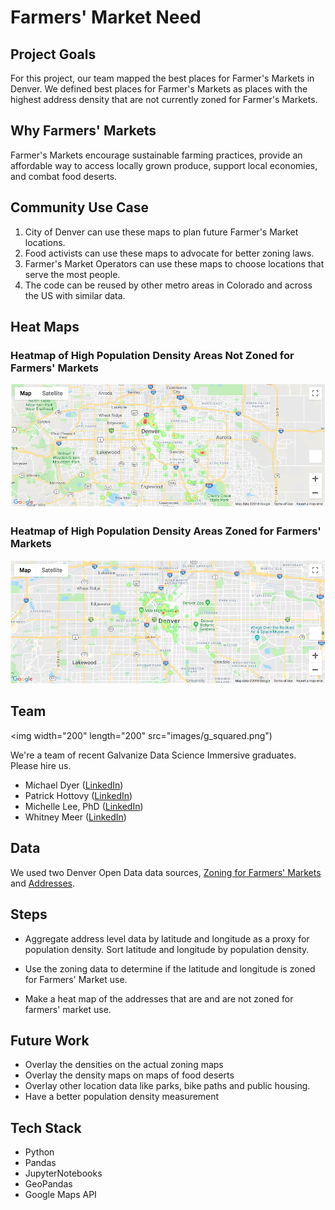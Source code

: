 # Farmers' Market Need
## Project Goals
For this project, our team mapped the best places for Farmer's Markets in Denver. We defined best places for Farmer's Markets as places with the highest address density that are not currently zoned for Farmer's Markets.

## Why Farmers' Markets
Farmer's Markets encourage sustainable farming practices, provide an affordable way to access locally grown produce, support local economies, and combat food deserts.  

## Community Use Case
1. City of Denver can use these maps to plan future Farmer's Market locations.
2. Food activists can use these maps to advocate for better zoning laws.
3. Farmer's Market Operators can use these maps to choose locations that serve the most people.
4. The code can be reused by other metro areas in Colorado and across the US with similar data.


## Heat Maps
### Heatmap of High Population Density Areas Not Zoned for Farmers' Markets
![](images/unzoned.png)

### Heatmap of High Population Density Areas Zoned for Farmers' Markets
![](images/zoned.png)


## Team
<img width="200" length="200" src="images/g_squared.png")

We're a team of recent Galvanize Data Science Immersive graduates. Please hire us.

- Michael Dyer ([LinkedIn](https://www.linkedin.com/in/michaellouisdyer/))<br>
- Patrick Hottovy ([LinkedIn](https://www.linkedin.com/in/patrick-hottovy/))<br>
- Michelle Lee, PhD ([LinkedIn](https://www.linkedin.com/in/michelleseulkilee/))<br>
- Whitney Meer ([LinkedIn](https://www.linkedin.com/in/whitneypmeer/))<br>

## Data
We used two Denver Open Data data sources, [Zoning for Farmers' Markets](https://www.denvergov.org/opendata/dataset/city-and-county-of-denver-zoning-for-farmers-markets) and [Addresses](https://www.denvergov.org/opendata/dataset/city-and-county-of-denver-addresses).


## Steps
- Aggregate address level data by latitude and longitude as a proxy for population density. Sort latitude and longitude by population density.

- Use the zoning data to determine if the latitude and longitude is zoned for Farmers' Market use.

- Make a heat map of the addresses that are and are not zoned for farmers' market use.


## Future Work
- Overlay the densities on the actual zoning maps
- Overlay the density maps on maps of food deserts
- Overlay other location data like parks, bike paths and public housing.
- Have a better population density measurement

## Tech Stack
- Python
- Pandas
- JupyterNotebooks
- GeoPandas
- Google Maps API
